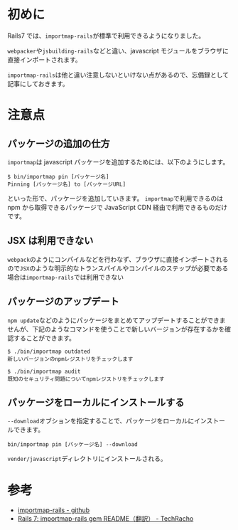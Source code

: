 <!--
title: 【Rails】importmap-railsの注意点
tags: Rails,Rails7,Importmap.Javascript
-->

# 初めに

Rails7 では、`importmap-rails`が標準で利用できるようになりました。

`webpacker`や`jsbuilding-rails`などと違い、javascript モジュールをブラウザに直接インポートされます。

`importmap-rails`は他と違い注意しないといけない点があるので、忘備録として記事にしておきます。

# 注意点

## パッケージの追加の仕方

`importmap`は javascript パッケージを追加するためには、以下のようにします。

```console
$ bin/importmap pin [パッケージ名]
Pinning [パッケージ名] to [パッケージURL]
```

といった形で、パッケージを追加していきます。
`importmap`で利用できるのは npm から取得できるパッケージで JavaScript CDN 経由で利用できるものだけです。

## JSX は利用できない

`webpack`のようにコンパイルなどを行わなず、ブラウザに直接インポートされるので`JSX`のような明示的なトランスパイルやコンパイルのステップが必要である場合は`importmap-rails`では利用できない

## パッケージのアップデート

`npm update`などのようにパッケージをまとめてアップデートすることができませんが、下記のようなコマンドを使うことで新しいバージョンが存在するかを確認することができます。

```console
$ ./bin/importmap outdated
新しいバージョンのnpmレジストリをチェックします

$ ./bin/importmap audit
既知のセキュリティ問題についてnpmレジストリをチェックします
```

## パッケージをローカルにインストールする

`--download`オブションを指定することで、パッケージをローカルにインストールできます。

```console
bin/importmap pin [パッケージ名] --download
```

`vender/javascript`ディレクトリにインストールされる。

# 参考

- [importmap-rails - github](https://github.com/rails/importmap-rails)
- [Rails 7: importmap-rails gem README（翻訳） - TechRacho](https://techracho.bpsinc.jp/hachi8833/2022_06_29/112183)
